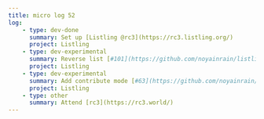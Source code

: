 ```yaml
---
title: micro log 52
log:
    - type: dev-done
      summary: Set up [Listling @rc3](https://rc3.listling.org/)
      project: Listling
    - type: dev-experimental
      summary: Reverse list [#101](https://github.com/noyainrain/listling/issues/101)
      project: Listling
    - type: dev-experimental
      summary: Add contribute mode [#63](https://github.com/noyainrain/listling/issues/63)
      project: Listling
    - type: other
      summary: Attend [rc3](https://rc3.world/)
---
```

